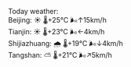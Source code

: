 Today weather:  
Beijing: ☀️   🌡️+25°C 🌬️↑15km/h  
Tianjin: ☀️   🌡️+23°C 🌬️←4km/h  
Shijiazhuang: 🌧   🌡️+19°C 🌬️↓4km/h  
Tangshan: ⛅️  🌡️+21°C 🌬️↗5km/h  

